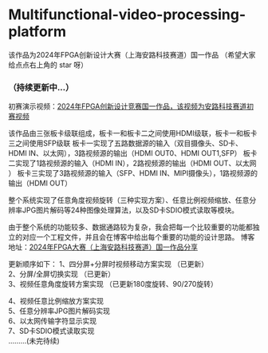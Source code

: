 # Multifunctional-video-processing-platform
该作品为2024年FPGA创新设计大赛（上海安路科技赛道）国一作品  （希望大家给点点右上角的 star 呀）
### （持续更新中...）

初赛演示视频：[2024年FPGA创新设计竞赛国一作品，该视频为安路科技赛道初赛视频]( https://www.bilibili.com/video/BV1K8zdYuEAu/?share_source=copy_web&vd_source=d38841530cd28bd68603ca38364bd8a1)

该作品由三张板卡级联组成，板卡一和板卡二之间使用HDMI级联，板卡一和板卡三之间使用SFP级联
板卡一实现了五路数据源的输入（双目摄像头、SD卡、HDMI IN、以太网），3路视频源的输出（HDMI OUT0、HDMI OUT1,SFP）
板卡二实现了1路视频源的输入（HDMI IN），2路视频源的输出（HDMI OUT、以太网 ）
板卡三实现了3路视频源的输入（SFP、HDMI IN、MIPI摄像头），1路视频源的输出（HDMI OUT）

整个系统实现了任意角度视频旋转（三种实现方案）、任意比例视频缩放、任意分辨率JPG图片解码等24种图像处理算法，以及SD卡SDIO模式读取等模块。

由于整个系统的功能较多、数据通路较为复杂，我会把每一个比较重要的功能都独立的对应一个工程文件，并且会在博客中给出每个重要的功能的设计思路。
博客地址：[2024年FPGA大赛（上海安路科技赛道）国一作品分享](https://blog.csdn.net/weixin_53015183/category_12849637.html?spm=1001.2014.3001.5482)

更新顺序如下：
  1、四分屏+分屏时视频移动方案实现 （已更新）       
  2、分屏/全屏切换实现            （已更新）   
  3、视频任意角度旋转方案实现      （已更新180度旋转、90/270旋转） 
   
  4、视频任意比例缩放方案实现  
  5、任意分辨率JPG图片解码实现  
  6、以太网传输字符显示实现  
  7、SD卡SDIO模式读取实现  
  .........(未完待续)  
  






